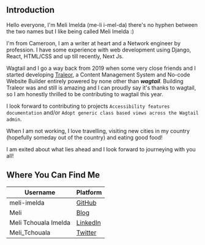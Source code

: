## Introduction

Hello everyone, I'm Meli Imelda (me-li i-mel-da) there's no hyphen between the two names but I like being called Meli Imelda :)

I'm from Cameroon, I am a writer at heart and a Network engineer by profession. I have some experience with web development using Django, React, HTML/CSS and up till recently, Next Js.

Wagtail and I go a way back from 2019 when some very close friends and I started developing [Traleor](https://traleor.com/), a Content Management System and No-code Website Builder entirely powered by none other than ***wagtail***. Building Traleor was and still is amazing and I can proudly say it's thanks to wagtail, so I am honestly thrilled to be contributing to wagtail this year.

I look forward to contributing to projects `Accessibility features documentation` and/or `Adopt generic class based views across the Wagtail admin`.

When I am not working, I love travelling, visiting new cities in my country (hopefully someday out of the country) and eating good food!

I am exited about what lies ahead and I look forward to journeying with you all!

## Where You Can Find Me

| Username      | Platform |
| ----------- | ----------- |
| meli-imelda     | [GitHub](https://github.com/meli-imelda)       |
| Meli   | [Blog](https://meli.traleor.com/)        |
| Meli Tchouala Imelda   | [LinkedIn](https://www.linkedin.com/in/meli-tchouala-imelda)        |
| Meli_Tchouala | [Twitter](https://twitter.com/Meli_Tchouala) |

